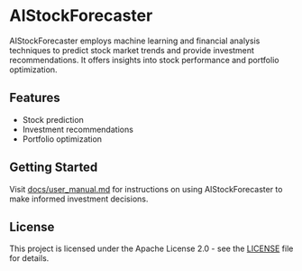 # AIStockForecaster

AIStockForecaster employs machine learning and financial analysis techniques to predict stock market trends and provide investment recommendations. It offers insights into stock performance and portfolio optimization.

## Features
- Stock prediction
- Investment recommendations
- Portfolio optimization

## Getting Started
Visit [docs/user_manual.md](docs/user_manual.md) for instructions on using AIStockForecaster to make informed investment decisions.

## License
This project is licensed under the Apache License 2.0 - see the [LICENSE](LICENSE) file for details.
